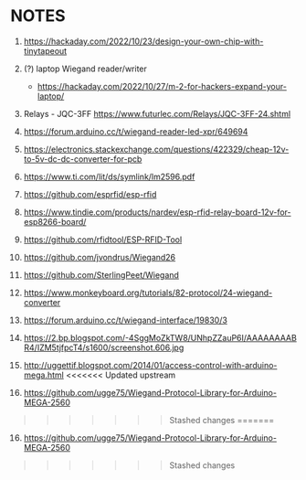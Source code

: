 # NOTES

1. https://hackaday.com/2022/10/23/design-your-own-chip-with-tinytapeout
2. (?) laptop Wiegand reader/writer
   - https://hackaday.com/2022/10/27/m-2-for-hackers-expand-your-laptop/

3. Relays - JQC-3FF
   https://www.futurlec.com/Relays/JQC-3FF-24.shtml 

4.  https://forum.arduino.cc/t/wiegand-reader-led-xpr/649694
5.  https://electronics.stackexchange.com/questions/422329/cheap-12v-to-5v-dc-dc-converter-for-pcb
6.  https://www.ti.com/lit/ds/symlink/lm2596.pdf
7.  https://github.com/esprfid/esp-rfid
8.  https://www.tindie.com/products/nardev/esp-rfid-relay-board-12v-for-esp8266-board/
9.  https://github.com/rfidtool/ESP-RFID-Tool
10. https://github.com/jvondrus/Wiegand26
11. https://github.com/SterlingPeet/Wiegand
12. https://www.monkeyboard.org/tutorials/82-protocol/24-wiegand-converter
13. https://forum.arduino.cc/t/wiegand-interface/19830/3
14. https://2.bp.blogspot.com/-4SggMoZkTW8/UNhpZZauP6I/AAAAAAAABR4/IZM5tjfpcT4/s1600/screenshot.606.jpg
15. http://uggettif.blogspot.com/2014/01/access-control-with-arduino-mega.html
<<<<<<< Updated upstream
16. https://github.com/ugge75/Wiegand-Protocol-Library-for-Arduino-MEGA-2560
>>>>>>> Stashed changes
=======
16. https://github.com/ugge75/Wiegand-Protocol-Library-for-Arduino-MEGA-2560
>>>>>>> Stashed changes

